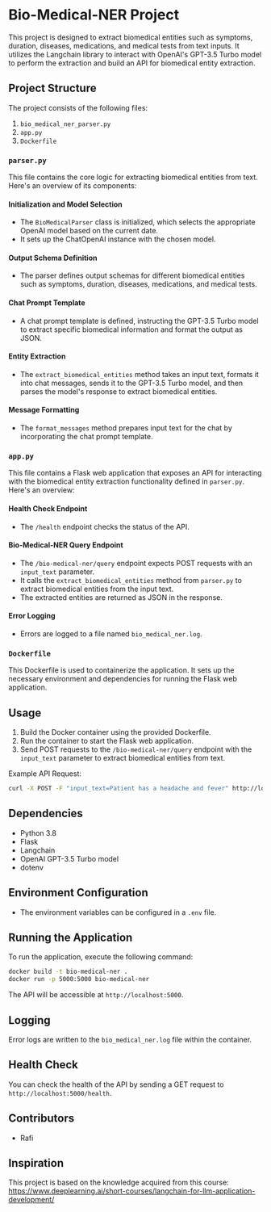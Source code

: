 # Bio-Medical-NER Project

This project is designed to extract biomedical entities such as symptoms, duration, diseases, medications, and medical tests from text inputs. It utilizes the Langchain library to interact with OpenAI's GPT-3.5 Turbo model to perform the extraction and build an API for biomedical entity extraction.

## Project Structure

The project consists of the following files:

1. `bio_medical_ner_parser.py`
2. `app.py`
3. `Dockerfile`

### `parser.py`

This file contains the core logic for extracting biomedical entities from text. Here's an overview of its components:

#### Initialization and Model Selection
- The `BioMedicalParser` class is initialized, which selects the appropriate OpenAI model based on the current date.
- It sets up the ChatOpenAI instance with the chosen model.

#### Output Schema Definition
- The parser defines output schemas for different biomedical entities such as symptoms, duration, diseases, medications, and medical tests.

#### Chat Prompt Template
- A chat prompt template is defined, instructing the GPT-3.5 Turbo model to extract specific biomedical information and format the output as JSON.

#### Entity Extraction
- The `extract_biomedical_entities` method takes an input text, formats it into chat messages, sends it to the GPT-3.5 Turbo model, and then parses the model's response to extract biomedical entities.

#### Message Formatting
- The `format_messages` method prepares input text for the chat by incorporating the chat prompt template.

### `app.py`

This file contains a Flask web application that exposes an API for interacting with the biomedical entity extraction functionality defined in `parser.py`. Here's an overview:

#### Health Check Endpoint
- The `/health` endpoint checks the status of the API.

#### Bio-Medical-NER Query Endpoint
- The `/bio-medical-ner/query` endpoint expects POST requests with an `input_text` parameter.
- It calls the `extract_biomedical_entities` method from `parser.py` to extract biomedical entities from the input text.
- The extracted entities are returned as JSON in the response.

#### Error Logging
- Errors are logged to a file named `bio_medical_ner.log`.

### `Dockerfile`

This Dockerfile is used to containerize the application. It sets up the necessary environment and dependencies for running the Flask web application.

## Usage

1. Build the Docker container using the provided Dockerfile.
2. Run the container to start the Flask web application.
3. Send POST requests to the `/bio-medical-ner/query` endpoint with the `input_text` parameter to extract biomedical entities from text.

Example API Request:
```bash
curl -X POST -F "input_text=Patient has a headache and fever" http://localhost:5000/bio-medical-ner/query
```

## Dependencies

- Python 3.8
- Flask
- Langchain
- OpenAI GPT-3.5 Turbo model
- dotenv

## Environment Configuration

- The environment variables can be configured in a `.env` file.

## Running the Application

To run the application, execute the following command:

```bash
docker build -t bio-medical-ner .
docker run -p 5000:5000 bio-medical-ner
```

The API will be accessible at `http://localhost:5000`.

## Logging

Error logs are written to the `bio_medical_ner.log` file within the container.

## Health Check

You can check the health of the API by sending a GET request to `http://localhost:5000/health`.

## Contributors

- Rafi

## Inspiration

This project is based on the knowledge acquired from this course:
https://www.deeplearning.ai/short-courses/langchain-for-llm-application-development/


